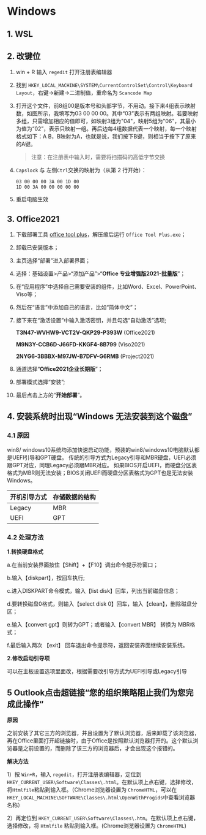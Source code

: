 # Windows
## 1. WSL


## 2. 改键位
1. win + R 输入 `regedit` 打开注册表编辑器
2. 找到 `HKEY_LOCAL_MACHINE\SYSTEM\CurrentControlSet\Control\Keyboard Layout`，右键->新建->二进制值，重命名为 `Scancode Map`
3. 打开这个文件，前8组00是版本号和头部字节，不用动。接下来4组表示映射数，如图所示，我填写为03 00 00 00。其中“03”表示有两组映射。若要映射多组，只需增加相应的值即可，如映射3组为"04"，映射5组为"06"，其最小为值为“02”，表示只映射一组。再后边每4组数据代表一个映射，每一个映射格式如下：A B，B映射为A，也就是说，我们按下B键，则相当于按下了原来的A键。
   
   > 注意：在注册表中输入时，需要将扫描码的高低字节交换
4. `Capslock` 与 左侧`Ctrl`交换的映射为（从第 2 行开始）：
   ```shell
   03 00 00 00 3A 00 1D 00
   1D 00 3A 00 00 00 00 00
   ```
5. 重启电脑生效

## 3. Office2021

1. 下载部署工具 [office tool plus](https://otp.landian.vip/zh-cn/)，解压缩后运行 `Office Tool Plus.exe`；

2. 卸载已安装版本；

3. 主页选择“部署”进入部署界面；

4. 选择：基础设置>产品>“添加产品”>“**Office 专业增强版2021-批量版**”；

5. 在“应用程序”中选择自己需要安装的组件，比如Word、Excel、PowerPoint、Viso等；

6. 然后在“语言”中添加自己的语言，比如“简体中文”；

7. 接下来在“激活设置”中输入激活密钥，并且勾选“自动激活”选项;

   **T3N47-WVHW9-VCT2V-QKP29-P393W** (Office2021)

   **M9N3Y-CCB6D-J66FD-KKGF4-8B799** (Viso2021)

   **2NYG6-3BBBX-M97JW-B7DFV-G6RMB** (Project2021)

8. 通道选择“**Office2021企业长期版**”；

9. 部署模式选择“安装”;

10. 最后点击上方的“**开始部署**”。

## 4. 安装系统时出现“Windows 无法安装到这个磁盘”
### 4.1 原因
win8/ windows10系统均添加快速启动功能，预装的win8/windows10电脑默认都是UEFI引导和GPT硬盘。
传统的引导方式为Legacy引导和MBR硬盘，UEFI必须跟GPT对应，同理Legacy必须跟MBR对应。
如果BIOS开启UEFI，而硬盘分区表格式为MBR则无法安装；BIOS关闭UEFI而硬盘分区表格式为GPT也是无法安装Windows。

| 开机引导方式  | 存储数据的结构 |
| -- | -- |
| Legacy | MBR |
| UEFI | GPT |

### 4.2 处理方法
**1.转换硬盘格式**

a.在当前安装界面按住【Shift】+【F10】调出命令提示符窗口；

b.输入【diskpart】，按回车执行;

c.进入DISKPART命令模式，输入【list disk】回车，列出当前磁盘信息；

d.要转换磁盘0格式，则输入【select disk 0】回车，输入【clean】，删除磁盘分区；

e.输入【convert gpt】则转为GPT；或者输入【convert MBR】 转换为 MBR格式；

f.最后输入两次 【exit】 回车退出命令提示符，返回安装界面继续安装系统。

**2.修改启动引导项**

可以在主板设置选项里面改，根据需要改引导方式为UEFI引导或Legacy引导

## 5 Outlook点击超链接“您的组织策略阻止我们为您完成此操作“

**原因**

之前安装了其它三方的浏览器，并且设置为了默认浏览器，后来卸载了该浏览器，再在Office里面打开超链接时，由于Office是按照默认浏览器打开的。这个默认浏览器是之前设置的，而删除了该三方的浏览器后，才会出现这个报错的。

**解决方法**

1）按 `Win+R`，输入 `regedit`，打开注册表编辑器，定位到`HKEY_CURRENT_USER\Software\Classes\.html`。在默认项上点右键，选择修改，将`Htmlfile`粘贴到输入框。（Chrome浏览器设置为 `ChromeHTML`，可以在`HKEY_LOCAL_MACHINE\SOFTWARE\Classes\.html\OpenWithProgids`中查看浏览器名称）

2）再定位到 `HKEY_CURRENT_USER\Software\Classes\.htm`。在默认项上点右键，选择修改，将 `Htmlfile` 粘贴到输入框。(Chrome浏览器设置为 `ChromeHTML`)

